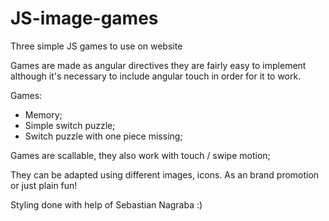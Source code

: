 # JS-image-games
Three simple JS games to use on website

Games are made as angular directives
they are fairly easy to implement although it's necessary to include angular touch in order for it to work.

Games:
- Memory;
- Simple switch puzzle;
- Switch puzzle with one piece missing;

Games are scallable, they also work with touch / swipe motion;

They can be adapted using different images, icons. As an brand promotion or just plain fun!

Styling done with help of Sebastian Nagraba :)
